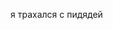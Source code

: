 я трахался с пидядей


<!---
Pizdabol1488/Pizdabol1488 is a ✨ special ✨ repository because its `README.md` (this file) appears on your GitHub profile.
You can click the Preview link to take a look at your changes.
--->
